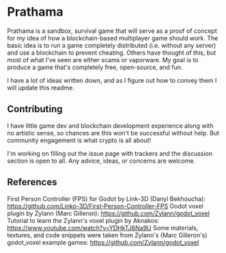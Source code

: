 # Prathama
Prathama is a sandbox, survival game that will serve as a proof of concept for my idea of how a blockchain-based multiplayer game should work. The basic idea is to run a game completely distributed (i.e. without any server) and use a blockchain to prevent cheating. Others have thought of this, but most of what I've seen are either scams or vaporware. My goal is to produce a game that's completely free, open-source, and fun.

I have a lot of ideas written down, and as I figure out how to convey them I will update this readme.

## Contributing
I have little game dev and blockchain development experience along with no artistic sense, so chances are this won't be successful without help. But community engagement is what crypto is all about!

I'm working on filling out the issue page with trackers and the discussion section is open to all. Any advice, ideas, or concerns are welcome.

## References
First Person Controller (FPS) for Godot by Link-3D (Danyl Bekhoucha): https://github.com/Linko-3D/First-Person-Controller-FPS
Godot voxel plugin by Zylann (Marc Gilleron): https://github.com/Zylann/godot_voxel
Tutorial to learn the Zylann's voxel plugin by Aknakos: https://www.youtube.com/watch?v=YDHkTJ6Na9U
Some materials, textures, and code snippets were taken from Zylann's (Marc Gilleron's) godot_voxel example games: https://github.com/Zylann/godot_voxel